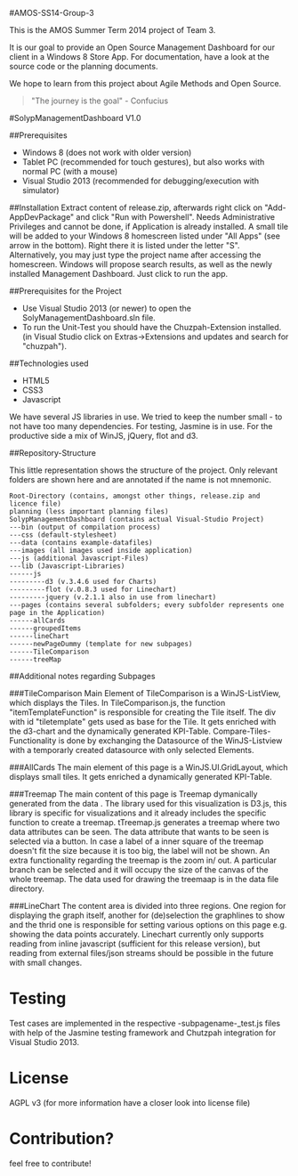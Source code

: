 #AMOS-SS14-Group-3

This is the AMOS Summer Term 2014 project of Team 3.

It is our goal to provide an Open Source Management Dashboard for our client in a Windows 8 Store App.
For documentation, have a look at the source code or the planning documents.

We hope to learn from this project about Agile Methods and Open Source.

> "The journey is the goal" - Confucius


#SolypManagementDashboard V1.0

##Prerequisites
* Windows 8 (does not work with older version)
* Tablet PC (recommended for touch gestures), but also works with normal PC (with a mouse)
* Visual Studio 2013 (recommended for debugging/execution with simulator)

##Installation
Extract content of release.zip, afterwards right click on "Add-AppDevPackage" and click "Run with Powershell". Needs Administrative Privileges and cannot be done, if Application is already installed. A small tile will be added to your Windows 8 homescreen listed under "All Apps" (see arrow in the bottom). Right there it is listed under the letter "S". Alternatively, you may just type the project name after accessing the homescreen. Windows will propose search results, as well as the newly installed Management Dashboard. Just click to run the app.

##Prerequisites for the Project
* Use Visual Studio 2013 (or newer) to open the SolyManagementDashboard.sln file.
* To run the Unit-Test you should have the Chuzpah-Extension installed. (in Visual Studio click on Extras->Extensions and updates and search for "chuzpah").

##Technologies used
* HTML5
* CSS3
* Javascript

We have several JS libraries in use. We tried to keep the number small - to not have too many dependencies. For testing, Jasmine is in use. For the productive side a mix of WinJS, jQuery, flot and d3.

##Repository-Structure

This little representation shows the structure of the project. Only relevant folders are shown here and are annotated if the name is not mnemonic.


	Root-Directory (contains, amongst other things, release.zip and licence file)
	planning (less important planning files)
	SolypManagementDashboard (contains actual Visual-Studio Project)
	---bin (output of compilation process)
	---css (default-stylesheet)
	---data (contains example-datafiles)
	---images (all images used inside application)
	---js (additional Javascript-Files)
	---lib (Javascript-Libraries)
	------js
	---------d3 (v.3.4.6 used for Charts)
	---------flot (v.0.8.3 used for Linechart)
	---------jquery (v.2.1.1 also in use from linechart)
	---pages (contains several subfolders; every subfolder represents one page in the Application)
	------allCards
	------groupedItems
	------lineChart
	------newPageDummy (template for new subpages)
	------TileComparison
	------treeMap



##Additional notes regarding Subpages

###TileComparison
Main Element of TileComparison is a WinJS-ListView, which displays the Tiles.
In TileComparison.js, the function "itemTemplateFunction" is responsible for creating the Tile itself. The div with id "tiletemplate" gets used as base for the Tile. It gets enriched with the d3-chart and the dynamically generated KPI-Table.
Compare-Tiles-Functionality is done by exchanging the Datasource of the WinJS-Listview with a temporarly created datasource with only
selected Elements.

###AllCards
The main element of this page is a WinJS.UI.GridLayout, which displays small tiles.
It gets enriched a dynamically generated KPI-Table.

###Treemap
The main content of this page is Treemap dymanically generated from the data .
The library used for this visualization is D3.js, this library is specific for visualizations and it already includes the specific function to create a treemap.
tTreemap.js generates a treemap where two data attributes can be seen. The data attribute that wants to be seen is selected via a button. In case a label of a inner
square of the treemap doesn't fit the size because it is too big, the label will not be shown. An extra functionality regarding the treemap is the zoom in/ out.
A particular branch can be selected and it will occupy the size of the canvas of the whole treemap. 
The data used for drawing the treemaap is in the data file directory.

###LineChart
The content area is divided into three regions. One region for displaying the graph itself, another for (de)selection the graphlines to show and the thrid one is responsible for setting various options on this page e.g. showing the data points accurately. Linechart currently only supports reading from inline javascript (sufficient for this release version), but reading from external files/json streams should be possible in the future with small changes.


# Testing

Test cases are implemented in the respective -subpagename-_test.js files with help of the Jasmine testing framework and Chutzpah integration for Visual Studio 2013.

# License

AGPL v3 (for more information have a closer look into license file)

# Contribution?

feel free to contribute!
